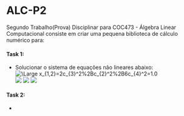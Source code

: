 # ALC-P2
Segundo Trabalho(Prova) Disciplinar para COC473 - Álgebra Linear Computacional consiste em criar uma pequena biblioteca de cálculo numérico para: 

#### **Task 1:** 
- Solucionar o sistema de equações não lineares abaixo:
  <img src="https://latex.codecogs.com/svg.latex?\Large&space&bc=White&fc=Black;x_{1,2}=2c_{3}^2%2Bc_{2}^2%2B6c_{4}^2=1.0" title="\Large x_{1,2}=2c_{3}^2%2Bc_{2}^2%2B6c_{4}^2=1.0" />  
  <img src="https://render.githubusercontent.com/render/math?math=x_{1,2} = 2c_{3}^2 %2B c_{2}^2 %2B 6c_{4}^2 = 1.0"> 
  <img src="https://render.githubusercontent.com/render/math?math=x_{1,2} = 8c_{3}^3 %2B 6c_{3}c_{2}^2 %2B 36 c_{3}c_{2}c_{4} %2B 108c_{3}c_{4}^2 = \theta_{1}&bc=White&fc=Black&im"> 
  <img src="https://render.githubusercontent.com/render/math?math=x_{1,2} = 60c_{3}^4 %2B 60c_{3}^2c_{2}^2 %2B 576c_{3}^2c_{3}c_{4} %2B 2232c_{3}^2c_{4}^2 %2B 252c_{4}^2c_{2}^2 %2B 1296c_{4}^3c_{2} %2B 3348c_{4}^4 %2B 24c_{2}^3c_4 %2B 3c_{2} = \theta_{2}">
  
  
  

#### **Task 2:**
- 
